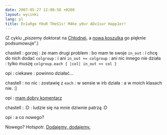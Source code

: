 ```yaml
---
date: 2007-05-27 12:08:58 +0200
layout: wycinki
lang: pl
title: En1aRge Y0uR THeS1s! M4ke y0ur ADv1sor Happ1er!
---
```


(Z cyklu „piszemy doktorat na [Chłodnej](http://chlodna25.blog.pl/ 'życie moje'), a [nowa koszulka](http://alistapart.com/store/tshirt-redesignrealign 'flop') go pięknie podsumowuje”.)

chastell
: gorzej
: że mam drugi problem
: bo mam te swoje `in_out`
: i chcę do nich dodać `colgroup`
: i ani `in_out += colgroup`
: ani nic innego nie działa
: tylko muszę `colgroup.each { |col| in_out << col }`

opi
: ciekawe
: powinno działać…

chastell
: no nic
: zostawię z `each`
: w sensie w irb działa
: a w moich klasach nie. :]

opi
: [mam dobry komentarz](wycinki/flop.jpg 'cały mój kod')

chastell
: :D
: ludzie się na mnie dziwnie patrzą :D

opi
: a co nowego?

Nowego? Hotspotr. [Dodajemy, dodajemy.](http://hotspotr.com/wifi/map/1509-warszawa-poland 'w innych miastach też')
